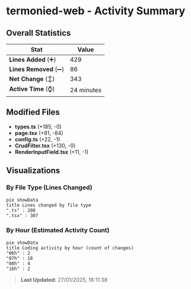 # termonied-web - Activity Summary 

## Overall Statistics

| Stat                   | Value                                                             |
| ---------------------- | ----------------------------------------------------------------- |
| **Lines Added** (➕)   | 429                                          |
| **Lines Removed** (➖) | 86                                        |
| **Net Change** (↕)    | 343                |
| **Active Time** (⌚)   | 24 minutes |


## Modified Files
- **types.ts** (+185, -0)
- **page.tsx** (+81, -84)
- **config.ts** (+22, -1)
- **CrudFilter.tsx** (+130, -0)
- **RenderInputField.tsx** (+11, -1)

## Visualizations

### By File Type (Lines Changed)

```mermaid
pie showData
title Lines changed by file type
".ts" : 208
".tsx" : 307
```

### By Hour (Estimated Activity Count)

```mermaid
pie showData
title Coding activity by hour (count of changes)
"06h" : 2
"07h" : 18
"08h" : 4
"16h" : 2
```


> **Last Updated:** 27/01/2025, 16:11:38